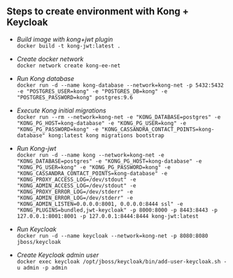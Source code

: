 ## Steps to create environment with Kong + Keycloak

* *Build image with kong+jwt plugin*  
`docker build -t kong-jwt:latest .`

* *Create docker network*  
`docker network create kong-ee-net`

* *Run Kong database*  
`docker run -d --name kong-database --network=kong-net -p 5432:5432 -e "POSTGRES_USER=kong" -e "POSTGRES_DB=kong" -e "POSTGRES_PASSWORD=kong" postgres:9.6`

* *Execute Kong initial migrations*  
`docker run --rm --network=kong-net -e "KONG_DATABASE=postgres" -e "KONG_PG_HOST=kong-database" -e "KONG_PG_USER=kong" -e "KONG_PG_PASSWORD=kong" -e "KONG_CASSANDRA_CONTACT_POINTS=kong-database" kong:latest kong migrations bootstrap`

* *Run Kong-jwt*  
`docker run -d --name kong --network=kong-net -e "KONG_DATABASE=postgres" -e "KONG_PG_HOST=kong-database" -e "KONG_PG_USER=kong" -e "KONG_PG_PASSWORD=kong" -e "KONG_CASSANDRA_CONTACT_POINTS=kong-database" -e "KONG_PROXY_ACCESS_LOG=/dev/stdout" -e "KONG_ADMIN_ACCESS_LOG=/dev/stdout" -e "KONG_PROXY_ERROR_LOG=/dev/stderr" -e "KONG_ADMIN_ERROR_LOG=/dev/stderr" -e "KONG_ADMIN_LISTEN=0.0.0.0:8001, 0.0.0.0:8444 ssl" -e "KONG_PLUGINS=bundled,jwt-keycloak" -p 8000:8000 -p 8443:8443 -p 127.0.0.1:8001:8001 -p 127.0.0.1:8444:8444 kong-jwt:latest`

* *Run Keycloak*  
`docker run -d --name keycloak --network=kong-net -p 8080:8080 jboss/keycloak`

* *Create Keycloak admin user*  
`docker exec keycloak /opt/jboss/keycloak/bin/add-user-keycloak.sh -u admin -p admin`
